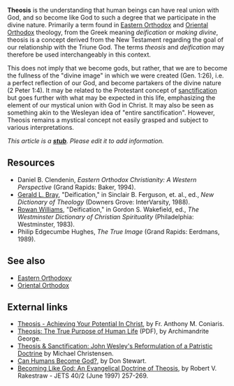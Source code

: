 **Theosis** is the understanding that human beings can have real
union with God, and so become like God to such a degree that we
participate in the divine nature. Primarily a term found in
[Eastern Orthodox](Eastern_Orthodoxy "Eastern Orthodoxy") and
[Oriental Orthodox](Oriental_Orthodox "Oriental Orthodox")
theology, from the Greek meaning *deification* or *making divine*,
theosis is a concept derived from the New Testament regarding the
goal of our relationship with the Triune God. The terms *theosis*
and *deification* may therefore be used interchangeably in this
context.

This does not imply that we become gods, but rather, that we are to
become the fullness of the "divine image" in which we were created
(Gen. 1:26), i.e. a perfect reflection of our God, and become
partakers of the divine nature (2 Peter 1:4). It may be related to
the Protestant concept of
[sanctification](Sanctification "Sanctification") but goes further
with what may be expected in this life, emphasizing the element of
our mystical union with God in Christ. It may also be seen as
something akin to the Wesleyan idea of "entire sanctification".
However, Theosis remains a mystical concept not easily grasped and
subject to various interpretations.



*This article is a **[stub](http://www.theopedia.com/Category:Theopedia_stubs "Category:Theopedia stubs")**. Please edit it to add information.*
## Resources

-   Daniel B. Clendenin,
    *Eastern Orthodox Christianity: A Western Perspective* (Grand
    Rapids: Baker, 1994).
-   [Gerald L. Bray](Gerald_L._Bray "Gerald L. Bray"),
    "Deification," in Sinclair B. Ferguson, et. al., ed.,
    *New Dictionary of Theology* (Downers Grove: InterVarsity, 1988).
-   [Rowan Williams](Rowan_Williams "Rowan Williams"),
    "Deification," in Gordon S. Wakefield, ed.,
    *The Westminster Dictionary of Christian Spirituality*
    (Philadelphia: Westminster, 1983).
-   Philip Edgecumbe Hughes, *The True Image* (Grand Rapids:
    Eerdmans, 1989).

## See also

-   [Eastern Orthodoxy](Eastern_Orthodoxy "Eastern Orthodoxy")
-   [Oriental Orthodox](Oriental_Orthodox "Oriental Orthodox")

## External links

-   [Theosis - Achieving Your Potential In Christ](http://theosis.riewe.com/),
    by Fr. Anthony M. Coniaris.
-   [Theosis: The True Purpose of Human Life](http://www.orthodoxinfo.com/general/theosis-english.pdf)
    (PDF), by Archimandrite George.
-   [Theosis & Sanctification: John Wesley's Reformulation of a Patristic Doctrine](http://wesley.nnu.edu/wesleyan_theology/theojrnl/31-35/31-2-4.htm)
    by Michael Christensen.
-   [Can Humans Become God?](http://www.blueletterbible.org/faq/nbi/1295.html),
    by Don Stewart.
-   [Becoming Like God: An Evangelical Doctrine of Theosis](http://www.bethel.edu/~rakrob/files/THEOSIS2.html),
    by Robert V. Rakestraw - JETS 40/2 (June 1997) 257-269.



